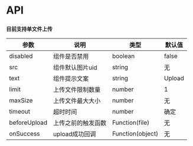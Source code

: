 # API
### `目前支持单文件上传` 
参数 | 说明 | 类型 | 默认值
----|------|-----|------
disabled | 组件是否禁用  | boolean | false
src | 组件默认图片uid  | string| 无
text | 组件提示文案  | string| Upload
limit | 上传文件限制数量  | number| 1
maxSize|上传文件最大大小|number|无
timeout | 超时时间  | number| 确定
beforeUpload | 上传之前的触发函数  | Function(file)| 无
onSuccess | upload成功回调  | Function(object)| 无
